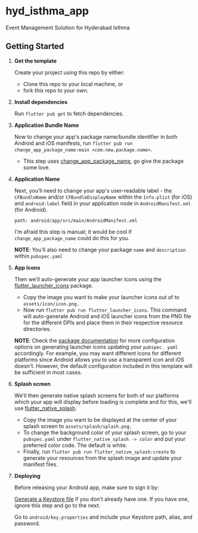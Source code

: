 # hyd_isthma_app

Event Management Solution for Hyderabad Isthma

## Getting Started

1. **Get the template**

   Create your project using this repo by either:

   - Clone this repo to your local machine, or
   - fork this repo to your own.

2. **Install dependencies**

   Run `flutter pub get` to fetch dependencies.

3. **Application Bundle Name**

   Now to change your app's package name/bundle identifier in both Android and iOS manifests, run `flutter pub run change_app_package_name:main <com.new.package.name>`.

   - This step uses [change_app_package_name](https://pub.dev/packages/change_app_package_name), go give the package some love.

4. **Application Name**

   Next, you'll need to change your app's user-readable label - the `CFBundleName` and/or `CFBundleDisplayName` within the `Info.plist` (for iOS) and `android:label` field in your application node in `AndroidManifest.xml` (for Android).

   ```
   path: android/app/src/main/AndroidManifest.xml
   ```

   I'm afraid this step is manual; it would be cool if `change_app_package_name` could do this for you.

   **NOTE**: You'll also need to change your package `name` and `description` within `pubspec.yaml`

5. **App Icons**

   Then we'll auto-generate your app launcher icons using the [flutter_launcher_icons](https://pub.dev/packages/flutter_launcher_icons) package.

   - Copy the image you want to make your launcher icons out of to `assets/icon/icon.png.`
   - Now run `flutter pub run flutter_launcher_icons`. This command will auto-generate Android and iOS launcher icons from the PNG file for the different DPIs and place them in their respective resource directories.

   **NOTE**: Check the [package documentation](https://pub.dev/packages/flutter_launcher_icons#book-guide) for more configuration options on generating launcher icons updating your `pubspec. yaml` accordingly.
   For example, you may want different icons for different platforms since Android allows you to use a transparent icon and iOS doesn't.
   However, the default configuration included in this template will be sufficient in most cases.

6. **Splash screen**

   We'll then generate native splash screens for both of our platforms which your app will display before loading is complete and for this, we'll use [flutter_native_splash](https://pub.dev/packages/flutter_native_splash).

   - Copy the image you want to be displayed at the center of your splash screen to `assets/splash/splash.png.`
   - To change the background color of your splash screen, go to your `pubspec.yaml` under `flutter_native_splash -> color` and put your preferred color code. The default is white.
   - Finally, run `flutter pub run flutter_native_splash:create` to generate your resources from the splash image and update your manifest files.

7. **Deploying**

   Before releasing your Android app, make sure to sign it by:

   [Generate a Keystore file](https://flutter.dev/docs/deployment/android#create-a-keystore) if you don't already have one. If you have one, ignore this step and go to the next.

   Go to `android/key.properties` and include your Keystore path, alias, and password.
